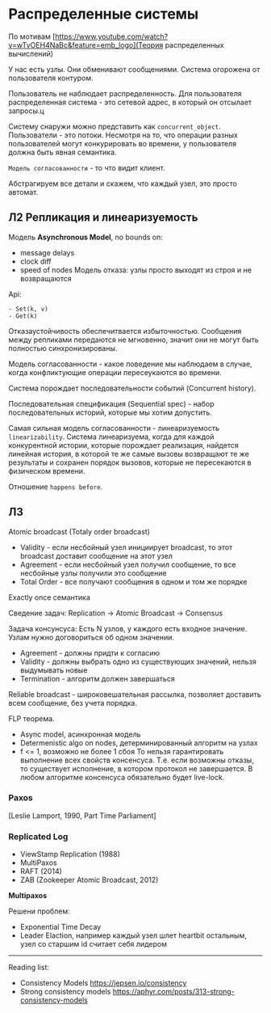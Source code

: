 
# Распределенные системы

По мотивам [https://www.youtube.com/watch?v=wTvOEH4NaBc&feature=emb_logo](Теория распределенных вычислений)

У нас есть узлы.
Они обменивают сообщениями.
Система огорожена от пользователя контуром.

Пользователь не наблюдает распределенность. Для пользователя распределенная система - это сетевой адрес, в который он отсылает запросы.ц

Систему снаружи можно представить как `concurrent_object`. Пользователи - это потоки. Несмотря на то, что операции разных пользователей могут конкурировать во времени, у пользователя должна быть явная семантика.

`Модель согласованности` - то что видит клиент.


Абстрагируем все детали и скажем, что каждый узел, это просто автомат.

## Л2 Репликация и линеаризуемость

Модель **Asynchronous Model**, no bounds on:
- message delays
- clock diff
- speed of nodes
Модель отказа: узлы просто выходят из строя и не возвращаются

Api:
```
- Set(k, v)
- Get(k)
```

Отказаустойчивость обеспечитвается избыточностью. Сообщения между репликами передаются не мгновенно, значит они не могут быть полностью синхронизированы.

Модель согласованности - какое поведение мы наблюдаем в случае, когда конфликтующие операции пересеукаются во времени.

Система порождает последовательности событий (Concurrent history).

Последовательная спецификация (Sequential spec) - набор последовательных историй, которые мы хотим допустить.

Самая сильная модель согласованности - линеаризуемость `linearizability`. Система линеаризуема, когда для каждой конкурентной истории, которые порождает реализация, найдется линейная история, в которой те же самые вызовы возвращают те же результаты и сохранен порядок вызовов, которые не пересекаются в физическом времени.

Отношение `happens before`.

## Л3

Atomic broadcast (Totaly order broadcast)
- Validity - если несбойный узел инициирует broadcast, то этот broadcast доставит сообщение на этот узел
- Agreement - если несбойный узел получил сообщение, то все несбойные узлы получили это сообщение
- Total Order - все получают сообщения в одном и том же порядке

Exactly once семантика

Сведение задач: Replication -> Atomic Broadcast -> Consensus

Задача консунсуса: Есть N узлов, у каждого есть входное значение. Узлам нужно договориться об одном значении.
- Agreement - должны придти к согласию
- Validity - должны выбрать одно из существующих значений, нельзя выдумывать новые
- Termination - алгоритм должен завершаться

Reliable broadcast - широковешательная рассылка, позволяет доставить всем сообщение, без учета порядка.

FLP теорема.
- Async model, асинхронная модель
- Determenistic algo on nodes, детерминированный алгоритм на узлах
- f <= 1, возможно не более 1 сбоя
То нельзя гарантировать выполнение всех свойств консенсуса. Т.е. если возможны отказы, то существует исполнение, в котором протокол не завершается. В любом алгоритме консенсуса обязательно будет live-lock.

### Paxos
[Leslie Lamport, 1990, Part Time Parliament]

### Replicated Log
- ViewStamp Replication (1988)
- MultiPaxos
- RAFT (2014)
- ZAB (Zookeeper Atomic Broadcast, 2012)

**Multipaxos**

Решени проблем:
- Exponential Time Decay
- Leader Elaction, например каждый узел шлет heartbit остальным, узел со старшим id считает себя лидером

---
Reading list:
- Consistency Models https://jepsen.io/consistency
- Strong consistency models https://aphyr.com/posts/313-strong-consistency-models
